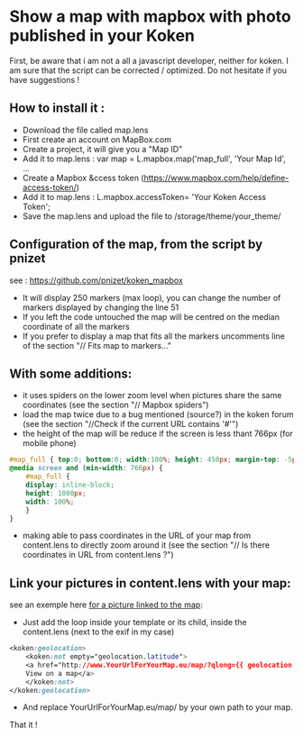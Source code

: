 Show a map with mapbox with photo published in your Koken
============

First, be aware that i am not a all a javascript developer, neither for koken. I am sure that the script can be corrected / optimized.
Do not hesitate if you have suggestions !

## How to install it :
- Download the file called map.lens
- First create an account on MapBox.com
- Create a project, it will give you a "Map ID"
- Add it to map.lens : var map = L.mapbox.map('map_full', 'Your Map Id', ...
- Create a Mapbox &ccess token (https://www.mapbox.com/help/define-access-token/)
- Add it to map.lens : L.mapbox.accessToken= 'Your Koken Access Token';
- Save the map.lens and upload the file to /storage/theme/your_theme/

## Configuration of the map, from the script by pnizet 
see : https://github.com/pnizet/koken_mapbox
- It will display 250 markers (max loop), you can change the number of markers displayed by changing the line 51
- If you left the code untouched the map will be centred on the median coordinate of all the markers
- If you prefer to display a map that fits all the markers uncomments line of the section "// Fits map to markers..."

## With some additions:
- it uses spiders on the lower zoom level when pictures share the same coordinates (see the section "// Mapbox spiders")
- load the map twice due to a bug mentioned (source?) in the koken forum (see the section "//Check if the current URL contains '#'")
- the height of the map will be reduce if the screen is less thant 766px (for mobile phone)
```css
#map_full { top:0; bottom:0; width:100%; height: 450px; margin-top: -5px;}
@media screen and (min-width: 766px) {
	#map_full {
	display: inline-block;
	height: 1000px;
	width: 100%;
	}
}
```
- making able to pass coordinates in the URL of your map from content.lens to directly zoom around it (see the section "// Is there coordinates in URL from content.lens ?") 

## Link your pictures in content.lens with your map:
see an exemple here [for a picture linked to the map](http://www.here-and-there-pics.me/albums/ladakh-india/timeline/parvati-valley-in-the-kullu-district-of-himachal-pradesh/ "Parvati Valley"): 
- Just add the loop inside your template or its child, inside the content.lens (next to the exif in my case) 
```css
<koken:geolocation>
	<koken:not empty="geolocation.latitude">
	<a href="http://www.YourUrlForYourMap.eu/map/?qlong={{ geolocation.longitude }}&qlat={{ geolocation.latitude }}">
	View on a map</a>
	</koken:not>
</koken:geolocation>
```
- And replace YourUrlForYourMap.eu/map/ by your own path to your map. 

That it !
